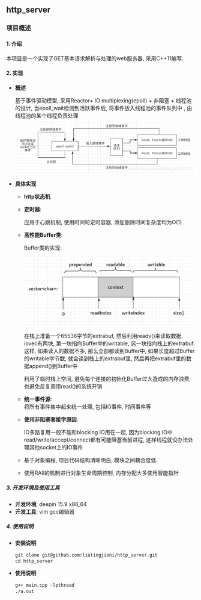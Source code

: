 ## http_server

### 项目概述

#### 1. 介绍

   本项目是一个实现了GET基本请求解析与处理的web服务器, 采用C++11编写.

#### 2. 实现

   - **概述**

     基于事件驱动模型, 采用Reactor+ IO multiplexing(epoll) + 非阻塞 + 线程池的设计, 当epoll_wait检测到活跃事件后, 将事件放入线程池的事件队列中 , 由线程池的某个线程负责处理 
                  ![image](https://github.com/liutingjieni/http_server/blob/master/reactor.png)

     

   - **具体实现**

     - **http状态机**

     - **定时器**:

        应用于心跳机制, 使用时间轮定时容器, 添加删除时间复杂度均为O(1)

     - **高性能Buffer类**: 

          Buffer类的实现:
          
          ![image](https://github.com/liutingjieni/http_server/blob/master/buffer.png)

       在栈上准备一个65536字节的extrabuf, 然后利用readv()来读取数据, iovec有两块, 第一块指向Buffer中的writable, 另一块指向栈上的extrabuf. 这样, 如果读入的数据不多, 那么全部都读到Buffer中, 如果长度超过Buffer的writable字节数, 就会读到栈上的extrabuf里, 然后再把extrabuf里的数据append()到Buffer中

       利用了临时栈上空间, 避免每个连接的初始化Buffer过大造成的内存浪费, 也避免反复调用read()的系统开销

     - **统一事件源**:  
         将所有事件集中起来统一处理, 包括IO事件, 时间事件等

     - **使用非阻塞套接字原因**:
         
         IO多路复用一般不能和blocking IO用在一起, 因为blocking IO中read/write/accept/connect都有可能阻塞当前进程, 这样线程就没办法处理其他socket上的IO事件

     - 基于对象编程, 项目代码结构清晰明白, 模块之间耦合度低.
     - 使用RAII的机制进行对象生命周期控制, 内存分配大多使用智能指针


##### 3. 开发环境及使用工具

   - **开发环境**: deepin 15.9 x86_64
   - **开发工具**: vim gcc编辑器

##### 4. 使用说明

   - **安装说明**

       ```
       git clone git@github.com:liutingjieni/http_server.git
       cd http_server
       ```

   - **使用说明**

       ```
       g++ main.cpp -lpthread
       ./a.out 
       ```
